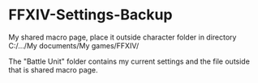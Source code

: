 # FFXIV-Settings-Backup

My shared macro page, place it outside character folder in directory C:/.../My documents/My games/FFXIV/

The "Battle Unit" folder contains my current settings and the file outside that is shared macro page.
